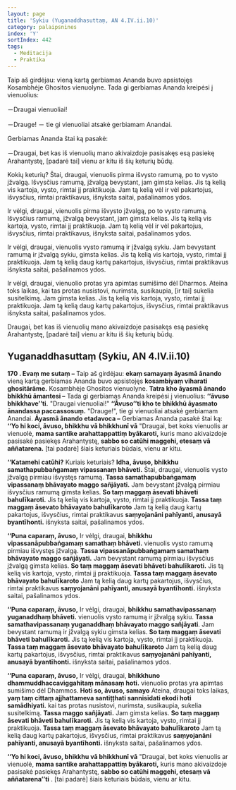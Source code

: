 ```yaml
---
layout: page
title: 'Sykiu (Yuganaddhasuttaṃ, AN 4.IV.ii.10)'
category: palaipsnines
index: 'Y'
sortIndex: 442
tags:
  - Meditacija
  - Praktika
---
```

Taip aš girdėjau: vieną kartą gerbiamas Ananda buvo apsistojęs Kosambhėje Ghositos vienuolyne. Tada gi gerbiamas Ananda kreipėsi į vienuolius:

－Draugai vienuoliai!

－Drauge! － tie gi vienuoliai atsakė gerbiamam Anandai.

Gerbiamas Ananda štai ką pasakė:

－Draugai, bet kas iš vienuolių mano akivaizdoje pasisakęs esą pasiekę Arahantystę, \[padarė tai] vienu ar kitu iš šių keturių būdų.

Kokių keturių? Štai, draugai, vienuolis pirma išvysto ramumą, po to vysto įžvalgą. Išvysčius ramumą, įžvalgą bevystant, jam gimsta kelias. Jis tą kelią vis kartoja, vysto, rimtai jį praktikuoja. Jam tą kelią vėl ir vėl pakartojus, išvysčius, rimtai praktikavus, išnyksta saitai, pašalinamos ydos.

Ir vėlgi, draugai, vienuolis pirma išvysto įžvalgą, po to vysto ramumą. Išvysčius ramumą, įžvalgą bevystant, jam gimsta kelias. Jis tą kelią vis kartoja, vysto, rimtai jį praktikuoja. Jam tą kelią vėl ir vėl pakartojus, išvysčius, rimtai praktikavus, išnyksta saitai, pašalinamos ydos.  

Ir vėlgi, draugai, vienuolis vysto ramumą ir įžvalgą sykiu. Jam bevystant ramumą ir įžvalgą sykiu, gimsta kelias. Jis tą kelią vis kartoja, vysto, rimtai jį praktikuoja. Jam tą kelią daug kartų pakartojus, išvysčius, rimtai praktikavus išnyksta saitai, pašalinamos ydos.

Ir vėlgi, draugai, vienuolio protas yra apimtas sumišimo dėl Dharmos. Ateina toks laikas, kai tas protas nusistovi, nurimsta, susikaupia, \[ir tai] sukelia susitelkimą. Jam gimsta kelias. Jis tą kelią vis kartoja, vysto, rimtai jį praktikuoja. Jam tą kelią daug kartų pakartojus, išvysčius, rimtai praktikavus išnyksta saitai, pašalinamos ydos.

Draugai, bet kas iš vienuolių mano akivaizdoje pasisakęs esą pasiekę Arahantystę, \[padarė tai] vienu ar kitu iš šių keturių būdų.

## Yuganaddhasuttaṃ (Sykiu, AN 4.IV.ii.10)

**170 . Evaṃ me sutaṃ –** Taip aš girdėjau: **ekaṃ samayaṃ āyasmā ānando** vieną kartą gerbiamas Ananda buvo apsistojęs **kosambiyaṃ viharati ghositārāme.** Kosambhėje Ghositos vienuolyne. **Tatra kho āyasmā ānando bhikkhū āmantesi –** Tada gi gerbiamas Ananda kreipėsi į vienuolius: **‘‘āvuso bhikkhave’’ti.** "Draugai vienuoliai!" **‘‘Āvuso’’ti kho te bhikkhū āyasmato ānandassa paccassosuṃ.** "Drauge!", tie gi vienuoliai atsakė gerbiamam Anandai. **Āyasmā ānando etadavoca –** Gerbiamas Ananda pasakė štai ką: **‘‘Yo hi koci, āvuso, bhikkhu vā bhikkhunī vā** "Draugai, bet koks vienuolis ar vienuolė, **mama santike arahattappattiṃ byākaroti,** kuris mano akivaizdoje pasisakė pasiekęs Arahantystę, **sabbo so catūhi maggehi, etesaṃ vā aññatarena.** \[tai padarė] šiais keturiais būdais, vienu ar kitu.

**‘‘Katamehi catūhi?** Kuriais keturiais? **Idha, āvuso, bhikkhu samathapubbaṅgamaṃ vipassanaṃ bhāveti.** Štai, draugai, vienuolis vysto įžvalgą pirmiau išvystęs ramumą. **Tassa samathapubbaṅgamaṃ vipassanaṃ bhāvayato maggo sañjāyati.** Jam bevystant įžvalgą pirmiau išvysčius ramumą gimsta kelias. **So taṃ maggaṃ āsevati bhāveti bahulīkaroti.** Jis tą kelią vis kartoja, vysto, rimtai jį praktikuoja. **Tassa taṃ maggaṃ āsevato bhāvayato bahulīkaroto** Jam tą kelią daug kartų pakartojus, išvysčius, rimtai praktikavus **saṃyojanāni pahīyanti, anusayā byantīhonti.** išnyksta saitai, pašalinamos ydos.

**‘‘Puna caparaṃ, āvuso,** Ir vėlgi, draugai, **bhikkhu vipassanāpubbaṅgamaṃ samathaṃ bhāveti.** vienuolis vysto ramumą pirmiau išvystęs įžvalgą. **Tassa vipassanāpubbaṅgamaṃ samathaṃ bhāvayato maggo sañjāyati.** Jam bevystant  ramumą pirmiau išvysčius įžvalgą gimsta kelias. **So taṃ maggaṃ āsevati bhāveti bahulīkaroti.** Jis tą kelią vis kartoja, vysto, rimtai jį praktikuoja. **Tassa taṃ maggaṃ āsevato bhāvayato bahulīkaroto** Jam tą kelią daug kartų pakartojus, išvysčius, rimtai praktikavus **saṃyojanāni pahīyanti, anusayā byantīhonti.** išnyksta saitai, pašalinamos ydos.

**‘‘Puna caparaṃ, āvuso,** Ir vėlgi, draugai, **bhikkhu samathavipassanaṃ yuganaddhaṃ bhāveti.** vienuolis vysto ramumą ir įžvalgą sykiu. **Tassa samathavipassanaṃ yuganaddhaṃ bhāvayato maggo sañjāyati**. Jam bevystant  ramumą ir įžvalgą sykiu gimsta kelias. **So taṃ maggaṃ āsevati bhāveti bahulīkaroti.** Jis tą kelią vis kartoja, vysto, rimtai jį praktikuoja. **Tassa taṃ maggaṃ āsevato bhāvayato bahulīkaroto** Jam tą kelią daug kartų pakartojus, išvysčius, rimtai praktikavus **saṃyojanāni pahīyanti, anusayā byantīhonti.** išnyksta saitai, pašalinamos ydos.

**‘‘Puna caparaṃ, āvuso,** Ir vėlgi, draugai, **bhikkhuno dhammuddhaccaviggahitaṃ mānasaṃ hoti.** vienuolio protas yra apimtas sumišimo dėl Dhammos. **Hoti so, āvuso, samayo** Ateina, draugai toks laikas, **yaṃ taṃ cittaṃ ajjhattameva santiṭṭhati sannisīdati ekodi hoti samādhiyati.** kai tas protas nusistovi, nurimsta, susikaupia, sukelia susitelkimą. **Tassa maggo sañjāyati.** Jam gimsta kelias. **So taṃ maggaṃ āsevati bhāveti bahulīkaroti.** Jis tą kelią vis kartoja, vysto, rimtai jį praktikuoja. **Tassa taṃ maggaṃ āsevato bhāvayato bahulīkaroto** Jam tą kelią daug kartų pakartojus, išvysčius, rimtai praktikavus **saṃyojanāni pahīyanti, anusayā byantīhonti.** išnyksta saitai, pašalinamos ydos.

**‘‘Yo hi koci, āvuso, bhikkhu vā bhikkhunī vā** "Draugai, bet koks vienuolis ar vienuolė, **mama santike arahattappattiṃ byākaroti,** kuris mano akivaizdoje pasisakė pasiekęs Arahantystę, **sabbo so catūhi maggehi, etesaṃ vā aññatarena’’ti** . \[tai padarė] šiais keturiais būdais, vienu ar kitu.
